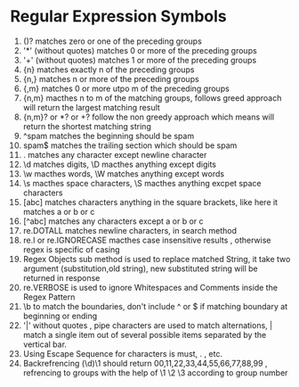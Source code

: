 # Regular Expression Symbols

1. ()? matches zero or one of the preceding groups
2. '*' (without quotes) matches 0 or more of the preceding groups
3. '+' (without quotes) matches 1 or more of the preceding groups
4. {n} matches exactly n of the preceding groups
5. {n,} matches n or more of the preceding groups
6. {,m} matches 0 or more utpo m of the preceding groups
7. {n,m} macthes n to m of the matching groups, follows greed approach will return the largest matching result
8. {n,m}? or *? or +? follow the non greedy approach which means will return the shortest matching string
9. ^spam matches the beginning should be spam
10. spam$ matches the trailing section which should be spam
11. . matches any character except newline character
12. \d matches digits, \D macthes anything except digits
13. \w macthes words, \W matches anything except words
14. \s macthes space characters, \S macthes anything excpet space characters
15. [abc] matches characters anything in the square brackets, like here it matches a or b or c
16. [^abc] matches any characters except a or b or c
17. re.DOTALL matches newline characters, in search method
18. re.I or re.IGNORECASE macthes case insensitive results , otherwise regex is specific of casing
19. Regex Objects sub method is used to replace matched String, it take two argument (substitution,old string), new substituted string will be returned in response
20. re.VERBOSE is used to ignore Whitespaces and Comments inside the Regex Pattern
21. \b to match the boundaries, don't include ^ or $ if matching boundary at beginning or ending
22. '|' without quotes , pipe characters are used to match alternations, | match a single item out of several possible items separated by the vertical bar.
23. Using Escape Sequence for characters is must, \. \, etc.
24. Backrefrencing (\d)\1 should return 00,11,22,33,44,55,66,77,88,99 , refrencing to groups with the help of \1 \2 \3 according to group number
